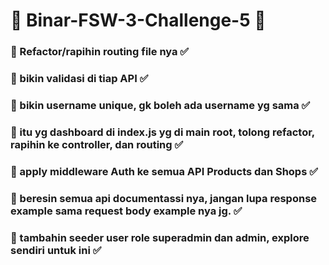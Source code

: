 # 📝 Binar-FSW-3-Challenge-5 📝

### 📌 Refactor/rapihin routing file nya ✅
### 📌 bikin validasi di tiap API ✅
### 📌 bikin username unique, gk boleh ada username yg sama ✅
### 📌 itu yg dashboard di index.js yg di main root, tolong refactor, rapihin ke controller, dan routing ✅
### 📌 apply middleware Auth ke semua API Products dan Shops ✅
### 📌 beresin semua api documentassi nya, jangan lupa response example sama request body example nya jg. ✅
### 📌 tambahin seeder user role superadmin dan admin, explore sendiri untuk ini ✅
